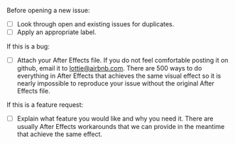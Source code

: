 Before opening a new issue:

- [ ] Look through open and existing issues for duplicates.
- [ ] Apply an appropriate label.

If this is a bug:
- [ ] Attach your After Effects file. If you do not feel comfortable posting it on github, email 
it to lottie@airbnb.com. There are 500 ways to do everything in After Effects that achieves the 
same visual effect so it is nearly impossible to reproduce your issue without the original After 
Effects file.

If this is a feature request:
- [ ] Explain what feature you would like and why you need it. There are usually After Effects 
workarounds that we can provide in the meantime that achieve the same effect.